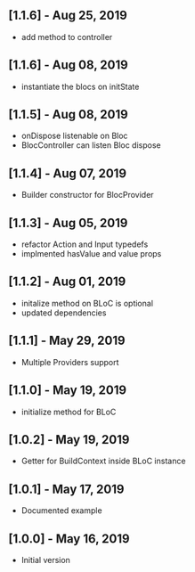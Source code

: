 ## [1.1.6] - Aug 25, 2019

- add method to controller

## [1.1.6] - Aug 08, 2019

- instantiate the blocs on initState

## [1.1.5] - Aug 08, 2019

- onDispose listenable on Bloc
- BlocController can listen Bloc dispose

## [1.1.4] - Aug 07, 2019

- Builder constructor for BlocProvider

## [1.1.3] - Aug 05, 2019

- refactor Action and Input typedefs
- implmented hasValue and value props

## [1.1.2] - Aug 01, 2019

- initalize method on BLoC is optional
- updated dependencies

## [1.1.1] - May 29, 2019

- Multiple Providers support

## [1.1.0] - May 19, 2019

- initialize method for BLoC

## [1.0.2] - May 19, 2019

- Getter for BuildContext inside BLoC instance

## [1.0.1] - May 17, 2019

- Documented example

## [1.0.0] - May 16, 2019

- Initial version
